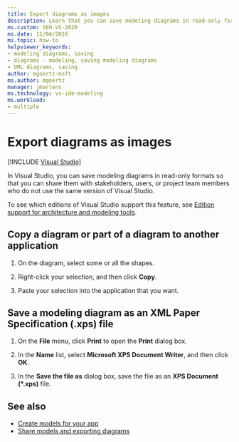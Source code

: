 ```yaml
---
title: Export diagrams as images
description: Learn that you can save modeling diagrams in read-only formats so that you can share them with people who don't use the same version of Visual Studio.
ms.custom: SEO-VS-2020
ms.date: 11/04/2016
ms.topic: how-to
helpviewer_keywords:
- modeling diagrams, saving
- diagrams - modeling, saving modeling diagrams
- UML diagrams, saving
author: mgoertz-msft
ms.author: mgoertz
manager: jmartens
ms.technology: vs-ide-modeling
ms.workload:
- multiple
---
```

# Export diagrams as images

 [!INCLUDE [Visual Studio](~/includes/applies-to-version/vs-not-mac.md)]

In Visual Studio, you can save modeling diagrams in read-only formats so that you can share them with stakeholders, users, or project team members who do not use the same version of Visual Studio.

To see which editions of Visual Studio support this feature, see [Edition support for architecture and modeling tools](../modeling/analyze-and-model-your-architecture.md#VersionSupport).

## Copy a diagram or part of a diagram to another application

1. On the diagram, select some or all the shapes.

2. Right-click your selection, and then click **Copy**.

3. Paste your selection into the application that you want.

## Save a modeling diagram as an XML Paper Specification (.xps) file

1. On the **File** menu, click **Print** to open the **Print** dialog box.

2. In the **Name** list, select **Microsoft XPS Document Writer**, and then click **OK**.

3. In the **Save the file as** dialog box, save the file as an **XPS Document (\*.xps)** file.

## See also

- [Create models for your app](../modeling/create-models-for-your-app.md)
- [Share models and exporting diagrams](../modeling/share-models-and-exporting-diagrams.md)
